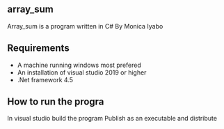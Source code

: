 ## array_sum
Array_sum is a program written in C# 
By Monica Iyabo

##  Requirements
- A machine running windows most prefered
- An installation of visual studio 2019 or higher
- .Net framework 4.5

## How to run the progra
In visual studio build the program
Publish as an executable and distribute